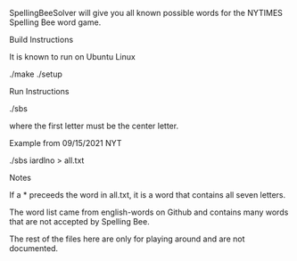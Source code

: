 SpellingBeeSolver will give you all known possible words
for the NYTIMES Spelling Bee word game.

Build Instructions

  It is known to run on Ubuntu Linux

  ./make
  ./setup

Run Instructions

  ./sbs <seven-puzzle-letters>

  where the first letter must be the center letter.

Example from 09/15/2021 NYT

  ./sbs iardlno > all.txt

Notes

  If a * preceeds the word in all.txt, it is a word that contains
  all seven letters.

  The word list came from english-words on Github and contains many
  words that are not accepted by Spelling Bee.
  
  The rest of the files here are only for playing around and are not
  documented.


